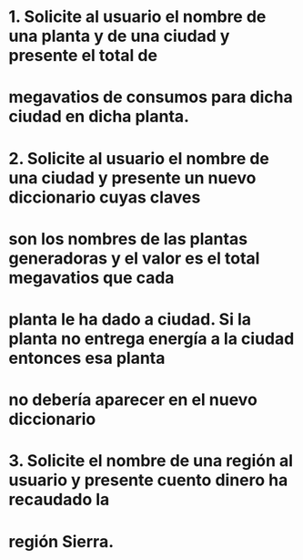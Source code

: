 # 1. Solicite al usuario el nombre de una planta y de una ciudad y presente el total de 
# megavatios de consumos para dicha ciudad en dicha planta.

# 2. Solicite al usuario el nombre de una ciudad y presente un nuevo diccionario cuyas claves 
# son los nombres de las plantas generadoras y el valor es el total megavatios que cada 
# planta le ha dado a ciudad. Si la planta no entrega energía a la ciudad entonces esa planta 
# no debería aparecer en el nuevo diccionario

# 3. Solicite el nombre de una región al usuario y presente cuento dinero ha recaudado la 
# región Sierra.
